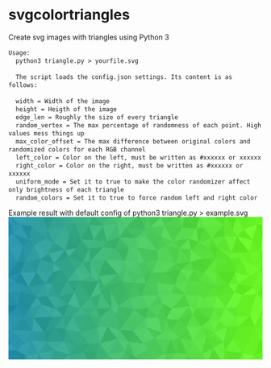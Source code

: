 # svgcolortriangles
Create svg images with triangles using Python 3
```
Usage:
  python3 triangle.py > yourfile.svg

  The script loads the config.json settings. Its content is as follows:
  
  width = Width of the image
  height = Heigth of the image
  edge_len = Roughly the size of every triangle
  random_vertex = The max percentage of randomness of each point. High values mess things up
  max_color_offset = The max difference between original colors and randomized colors for each RGB channel
  left_color = Color on the left, must be written as #xxxxxx or xxxxxx
  right_color = Color on the right, must be written as #xxxxxx or xxxxxx
  uniform_mode = Set it to true to make the color randomizer affect only brightness of each triangle
  random_colors = Set it to true to force random left and right color
```
Example result with default config of python3 triangle.py > example.svg 
<img src="./example.svg">
